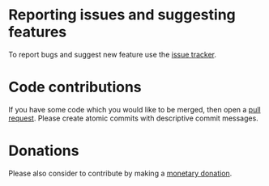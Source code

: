 Reporting issues and suggesting features
========================================

To report bugs and suggest new feature use the [issue tracker][issues].

Code contributions
==================

If you have some code which you would like to be merged, then open a
[pull request][pulls].  Please create atomic commits with descriptive
commit messages.

Donations
=========

Please also consider to contribute by making a
[monetary donation][donations].


[donations]: https://magit.vc/donations.html
[issues]:    https://github.com/magit/magit/issues
[pulls]:     https://github.com/magit/magit/pulls
